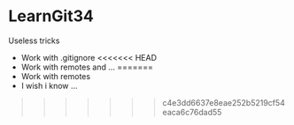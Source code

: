 # LearnGit34
Useless tricks
* Work with .gitignore
<<<<<<< HEAD
* Work with remotes and ...
=======
* Work with remotes
* I wish i know ...
>>>>>>> c4e3dd6637e8eae252b5219cf54eaca6c76dad55
